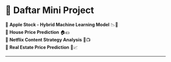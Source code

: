 # 📌 Daftar Mini Project 

🔹 **Apple Stock - Hybrid Machine Learning Model** 📉🍏  
🔹 **House Price Prediction** 🏠💵  
🔹 **Netflix Content Strategy Analysis** 📼📺<br>
🔹 **Real Estate Price Prediction** 🏢📈  

---


